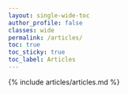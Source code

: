 ```yaml
---
layout: single-wide-toc
author_profile: false
classes: wide
permalink: /articles/
toc: true
toc_sticky: true
toc_label: Articles
---
```


{% include articles/articles.md %}
